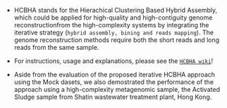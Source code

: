 * HCBHA stands for the Hierachical Clustering Based Hybrid Assembly, which could be applied for high-quality and high-contiguity genome reconstructionfrom the high-complexity systems by integrating the iterative strategy (`hybrid assembly, bining and reads mapping`). The genome reconstruction methods require both the short reads and long reads from the same sample.

* For instructions, usage and explanations, please see the [`HCBHA wiki`](https://github.com/Hydro3639/HCBHA-STAS/blob/master/HCBHA%20wiki.md "HCBHA wiki")!
* Aside from the evaluation of the proposed iterative HCBHA approach using the Mock dasets, we also demostrated the performance of the approach using a high-complexity metagenomic sample, the Activated Sludge sample from Shatin wastewater treatment plant, Hong Kong.

